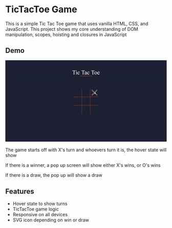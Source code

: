 # TicTacToe Game

This is a simple Tic Tac Toe game that uses vanilla HTML, CSS, and JavaScript. This project shows my core understanding of DOM manipulation, scopes, hoisting and closures in JavaScript

## Demo

![](src/hover.gif)

The game starts off with X's turn and whoevers turn it is, the hover state will show

If there is a winner, a pop up screen will show either X's wins, or O's wins

If there is a draw, the pop up will show a draw

## Features

- Hover state to show turns
- TicTacToe game logic
- Responsive on all devices
- SVG icon depending on win or draw
